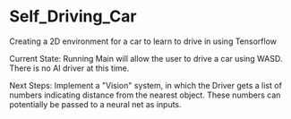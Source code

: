 # Self_Driving_Car
Creating a 2D environment for a car to learn to drive in using Tensorflow

Current State: Running Main will allow the user to drive a car using WASD. 
There is no AI driver at this time.

Next Steps: Implement a "Vision" system, in which the Driver gets a list 
of numbers indicating distance from the nearest object. These numbers 
can potentially be passed to a neural net as inputs. 
